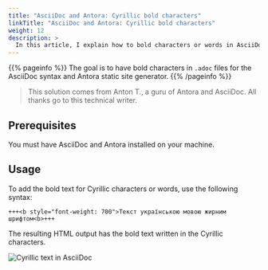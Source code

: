 ```yaml
---
title: "AsciiDoc and Antora: Cyrillic bold characters"
linkTitle: "AsciiDoc and Antora: Cyrillic bold characters"
weight: 12
description: >
  In this article, I explain how to bold characters or words in AsciiDoc and Antora. Even though official documentation provides an easy way to bold text with single asterisks, this doesn't work for the Ukrainian or any other Cyrillic charaters.
---
```


{{% pageinfo %}}
The goal is to have bold characters in `.adoc` files for the AsciiDoc syntax and Antora static site generator.
{{% /pageinfo %}}

> This solution comes from Anton T., a guru of Antora and AsciiDoc. All thanks go to this technical writer. 

## Prerequisites

You must have AsciiDoc and Antora installed on your machine.

## Usage

To add the bold text for Cyrillic characters or words, use the following syntax:

```asciidoc
+++<b style="font-weight: 700">Текст українською мовою жирним шрифтом<b>+++
```

The resulting HTML output has the bold text written in the Cyrillic characters.

![Cyrillic text in AsciiDoc](../img/cyrillic-asciidoc.png)
